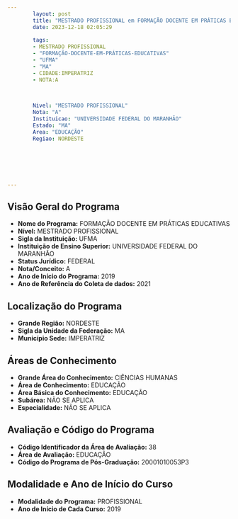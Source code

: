 ```yaml
---
        layout: post
        title: "MESTRADO PROFISSIONAL em FORMAÇÃO DOCENTE EM PRÁTICAS EDUCATIVAS na UFMA  "
        date: 2023-12-18 02:05:29
     
        tags:
        - MESTRADO PROFISSIONAL
        - "FORMAÇÃO-DOCENTE-EM-PRÁTICAS-EDUCATIVAS"
        - "UFMA"
        - "MA"
        - CIDADE:IMPERATRIZ
        - NOTA:A
        
       

        Nivel: "MESTRADO PROFISSIONAL"
        Nota: "A"
        Instituicao: "UNIVERSIDADE FEDERAL DO MARANHÃO"
        Estado: "MA"
        Area: "EDUCAÇÃO"
        Regiao: NORDESTE
        
        
        
        
        
        
---
```

## Visão Geral do Programa
- **Nome do Programa:** FORMAÇÃO DOCENTE EM PRÁTICAS EDUCATIVAS
- **Nível:** MESTRADO PROFISSIONAL
- **Sigla da Instituição:** UFMA
- **Instituição de Ensino Superior:** UNIVERSIDADE FEDERAL DO MARANHÃO
- **Status Jurídico:** FEDERAL
- **Nota/Conceito:** A
- **Ano de Início do Programa:** 2019
- **Ano de Referência do Coleta de dados:** 2021

## Localização do Programa
- **Grande Região:** NORDESTE
- **Sigla da Unidade da Federação:** MA
- **Município Sede:** IMPERATRIZ

## Áreas de Conhecimento
- **Grande Área do Conhecimento:** CIÊNCIAS HUMANAS
- **Área de Conhecimento:** EDUCAÇÃO
- **Área Básica do Conhecimento:** EDUCAÇÃO
- **Subárea:** NÃO SE APLICA
- **Especialidade:** NÃO SE APLICA

## Avaliação e Código do Programa
- **Código Identificador da Área de Avaliação:** 38
- **Área de Avaliação:** EDUCAÇÃO
- **Código do Programa de Pós-Graduação:** 20001010053P3


## Modalidade e Ano de Início do Curso
- **Modalidade do Programa:** PROFISSIONAL
- **Ano de Início de Cada Curso:** 2019
